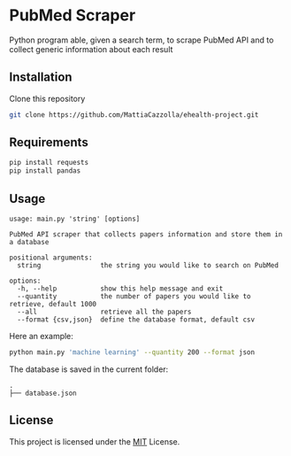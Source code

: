 # PubMed Scraper

Python program able, given a search term, to scrape PubMed API and to collect generic information about each result

## Installation
Clone this repository
```bash
git clone https://github.com/MattiaCazzolla/ehealth-project.git
```

## Requirements
```bash
pip install requests
pip install pandas
```

## Usage
```text
usage: main.py 'string' [options]

PubMed API scraper that collects papers information and store them in a database

positional arguments:
  string               the string you would like to search on PubMed

options:
  -h, --help           show this help message and exit
  --quantity           the number of papers you would like to retrieve, default 1000
  --all                retrieve all the papers
  --format {csv,json}  define the database format, default csv
```
Here an example:
```bash
python main.py 'machine learning' --quantity 200 --format json
```
The database is saved in the current folder:
```text
.
├── database.json
```
## License
This project is licensed under the [MIT](LICENSE) License.
